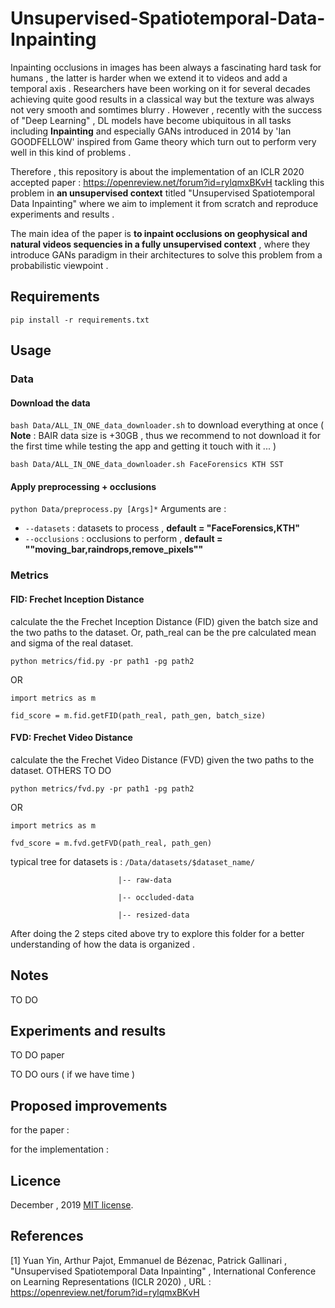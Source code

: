 # Unsupervised-Spatiotemporal-Data-Inpainting
Inpainting occlusions in images has been always a fascinating hard task for humans , the latter is harder when we extend it to videos and add a temporal axis . Researchers have been working on it for several decades achieving quite good results in a classical way but the texture was always not very smooth and somtimes blurry . However , recently with the success of "Deep Learning" , DL models have become ubiquitous in all tasks including **Inpainting** and especially GANs introduced in 2014 by 'Ian GOODFELLOW' inspired from Game theory which turn out to perform very well in this kind of problems .

Therefore , this repository is about the implementation of an ICLR 2020 accepted paper : https://openreview.net/forum?id=rylqmxBKvH tackling this problem in **an unsupervised context** titled "Unsupervised Spatiotemporal Data Inpainting" where we aim to implement it from scratch and reproduce experiments and results .

The main idea of the paper is **to inpaint occlusions on geophysical and natural videos sequencies in a fully unsupervised context** , where they introduce GANs paradigm in their architectures to solve this problem from a probabilistic viewpoint .

## Requirements
``` pip install -r requirements.txt ```
## Usage 

### Data 
#### Download the data

```bash Data/ALL_IN_ONE_data_downloader.sh``` to download everything at once ( **Note** : BAIR data size is +30GB , thus we recommend to not download it for the first time while testing the app and getting it touch with it ... )

```bash Data/ALL_IN_ONE_data_downloader.sh FaceForensics KTH SST```
#### Apply preprocessing + occlusions
``` python Data/preprocess.py [Args]* ```
Arguments are : 
* ```--datasets```   : datasets to process    , **default = "FaceForensics,KTH"**
* ```--occlusions``` : occlusions to perform  , **default = ""moving_bar,raindrops,remove_pixels""**
### Metrics
#### FID: Frechet Inception Distance
calculate the the Frechet Inception Distance (FID) given the batch size and the two paths to the dataset. Or, path_real can be the pre calculated mean and sigma of the real dataset.

```
python metrics/fid.py -pr path1 -pg path2
```
OR 
```
import metrics as m

fid_score = m.fid.getFID(path_real, path_gen, batch_size)
```

#### FVD: Frechet Video Distance
calculate the the Frechet Video Distance (FVD) given the two paths to the dataset.
OTHERS TO DO
```
python metrics/fvd.py -pr path1 -pg path2
```
OR 
```
import metrics as m

fvd_score = m.fvd.getFVD(path_real, path_gen)
```

typical tree for datasets is : 
```/Data/datasets/$dataset_name/```

                            |-- raw-data
                            
                            |-- occluded-data
                            
                            |-- resized-data
                                    
After doing the 2 steps cited above try to explore this folder for a better understanding of how the data is organized .

## Notes

TO DO

## Experiments and results 

TO DO paper

TO DO ours ( if we have time ) 

## Proposed improvements 
for the paper : 

for the implementation : 

## Licence 
December , 2019
[MIT license](http://opensource.org/licenses/MIT).

## References
[1] Yuan Yin, Arthur Pajot, Emmanuel de Bézenac, Patrick Gallinari , "Unsupervised Spatiotemporal Data Inpainting" , International Conference on Learning Representations (ICLR 2020) , URL : https://openreview.net/forum?id=rylqmxBKvH







